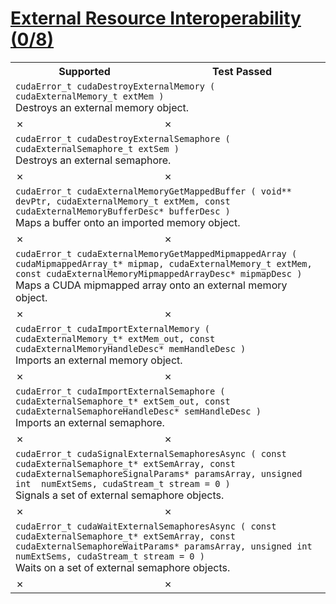 # [External Resource Interoperability (0/8)](https://docs.nvidia.com/cuda/archive/11.3.0/cuda-runtime-api/group__CUDART__EXTRES__INTEROP.html#group__CUDART__EXTRES__INTEROP)


<table>
<tr>
<th>Supported</th>
<th>Test Passed</th>
</tr>
<tr>
<td colspan=2>
<code>cudaError_t cudaDestroyExternalMemory ( cudaExternalMemory_t extMem )</code><br>
Destroys an external memory object.
</td>
</tr>
<tr>
<td>✗</td>
<td>✗</td>
</tr>
<tr>
<td colspan=2>
<code>cudaError_t cudaDestroyExternalSemaphore ( cudaExternalSemaphore_t extSem )</code><br>
Destroys an external semaphore.
</td>
</tr>
<tr>
<td>✗</td>
<td>✗</td>
</tr>
<tr>
<td colspan=2>
<code>cudaError_t cudaExternalMemoryGetMappedBuffer ( void** devPtr, cudaExternalMemory_t extMem, const cudaExternalMemoryBufferDesc* bufferDesc )</code><br>
Maps a buffer onto an imported memory object.
</td>
</tr>
<tr>
<td>✗</td>
<td>✗</td>
</tr>
<tr>
<td colspan=2>
<code>cudaError_t cudaExternalMemoryGetMappedMipmappedArray ( cudaMipmappedArray_t* mipmap, cudaExternalMemory_t extMem, const cudaExternalMemoryMipmappedArrayDesc* mipmapDesc )</code><br>
Maps a CUDA mipmapped array onto an external memory object.
</td>
</tr>
<tr>
<td>✗</td>
<td>✗</td>
</tr>
<tr>
<td colspan=2>
<code>cudaError_t cudaImportExternalMemory ( cudaExternalMemory_t* extMem_out, const cudaExternalMemoryHandleDesc* memHandleDesc )</code><br>
Imports an external memory object.
</td>
</tr>
<tr>
<td>✗</td>
<td>✗</td>
</tr>
<tr>
<td colspan=2>
<code>cudaError_t cudaImportExternalSemaphore ( cudaExternalSemaphore_t* extSem_out, const cudaExternalSemaphoreHandleDesc* semHandleDesc )</code><br>
Imports an external semaphore.
</td>
</tr>
<tr>
<td>✗</td>
<td>✗</td>
</tr>
<tr>
<td colspan=2>
<code>cudaError_t cudaSignalExternalSemaphoresAsync ( const cudaExternalSemaphore_t* extSemArray, const cudaExternalSemaphoreSignalParams* paramsArray, unsigned int  numExtSems, cudaStream_t stream = 0 )</code><br>
Signals a set of external semaphore objects.
</td>
</tr>
<tr>
<td>✗</td>
<td>✗</td>
</tr>
<tr>
<td colspan=2>
<code>cudaError_t cudaWaitExternalSemaphoresAsync ( const cudaExternalSemaphore_t* extSemArray, const cudaExternalSemaphoreWaitParams* paramsArray, unsigned int  numExtSems, cudaStream_t stream = 0 )</code><br>
Waits on a set of external semaphore objects.
</td>
</tr>
<tr>
<td>✗</td>
<td>✗</td>
</tr>
</table>

